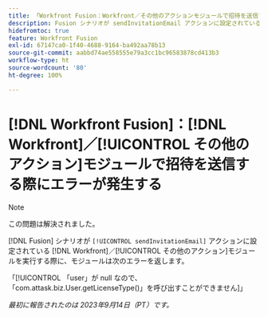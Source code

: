 ```yaml
---
title: 「Workfront Fusion：Workfront／その他のアクションモジュールで招待を送信する際にエラーが発生する」
description: Fusion シナリオが sendInvitationEmail アクションに設定されている  [!DNL Workfront] ／[!UICONTROL その他のアクション]モジュールを実行する際に、モジュールはエラーを返します。
hidefromtoc: true
feature: Workfront Fusion
exl-id: 67147ca0-1f40-4688-9164-ba492aa78b13
source-git-commit: aabbd74ae558555e79a3cc1bc96583878cd413b3
workflow-type: ht
source-wordcount: '80'
ht-degree: 100%

---
```


# [!DNL Workfront Fusion]：[!DNL Workfront]／[!UICONTROL その他のアクション]モジュールで招待を送信する際にエラーが発生する

>[!NOTE]
>
>この問題は解決されました。

[!DNL Fusion] シナリオが `[!UICONTROL sendInvitationEmail]` アクションに設定されている [!DNL Workfront]／[!UICONTROL その他のアクション]モジュールを実行する際に、モジュールは次のエラーを返します。

「[!UICONTROL 「user」が null なので、「com.attask.biz.User.getLicenseType()」を呼び出すことができません]」

_最初に報告されたのは 2023年9月14日（PT）です。_
